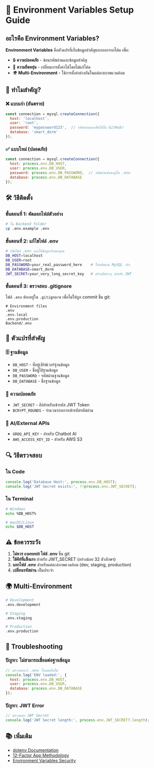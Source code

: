 # 🔐 Environment Variables Setup Guide

## อะไรคือ Environment Variables?

**Environment Variables** คือตัวแปรที่เก็บข้อมูลสำคัญแยกออกจากโค้ด เพื่อ:
- 🔒 **ความปลอดภัย** - ซ่อนรหัสผ่านและข้อมูลสำคัญ
- 🔄 **ความยืดหยุ่น** - เปลี่ยนการตั้งค่าได้โดยไม่แก้โค้ด
- 🌍 **Multi-Environment** - ใช้การตั้งค่าต่างกันในแต่ละสภาพแวดล้อม

## 🚨 ทำไมสำคัญ?

### ❌ **แบบเก่า (อันตราย)**
```javascript
const connection = mysql.createConnection({
  host: 'localhost',
  user: 'root',
  password: 'mypassword123',  // รหัสผ่านมองเห็นได้ใน GitHub!
  database: 'smart_dorm'
});
```

### ✅ **แบบใหม่ (ปลอดภัย)**
```javascript
const connection = mysql.createConnection({
  host: process.env.DB_HOST,
  user: process.env.DB_USER,
  password: process.env.DB_PASSWORD,  // รหัสผ่านซ่อนอยู่ใน .env
  database: process.env.DB_DATABASE
});
```

## 🛠️ วิธีติดตั้ง

### ขั้นตอนที่ 1: คัดลอกไฟล์ตัวอย่าง
```bash
# ใน Backend folder
cp .env.example .env
```

### ขั้นตอนที่ 2: แก้ไขไฟล์ .env
```bash
# เปิดไฟล์ .env และใส่ข้อมูลจริงของคุณ
DB_HOST=localhost
DB_USER=root
DB_PASSWORD=your_real_password_here    # ใส่รหัสผ่าน MySQL จริง
DB_DATABASE=smart_dorm
JWT_SECRET=your_very_long_secret_key   # สร้างคีย์ยาวๆ สำหรับ JWT
```

### ขั้นตอนที่ 3: ตรวจสอบ .gitignore
ไฟล์ `.env` ต้องอยู่ใน `.gitignore` เพื่อไม่ให้ถูก commit ขึ้น git:
```gitignore
# Environment files
.env
.env.local
.env.production
Backend/.env
```

## 📝 ตัวแปรที่สำคัญ

### 🗄️ **ฐานข้อมูล**
- `DB_HOST` - ที่อยู่เซิร์ฟเวอร์ฐานข้อมูล
- `DB_USER` - ชื่อผู้ใช้ฐานข้อมูล
- `DB_PASSWORD` - รหัสผ่านฐานข้อมูล
- `DB_DATABASE` - ชื่อฐานข้อมูล

### 🔑 **ความปลอดภัย**
- `JWT_SECRET` - คีย์สำหรับเข้ารหัส JWT Token
- `BCRYPT_ROUNDS` - จำนวนรอบการเข้ารหัสรหัสผ่าน

### 🤖 **AI/External APIs**
- `GROQ_API_KEY` - สำหรับ Chatbot AI
- `AWS_ACCESS_KEY_ID` - สำหรับ AWS S3

## 🔍 วิธีตรวจสอบ

### ใน Code
```javascript
console.log('Database Host:', process.env.DB_HOST);
console.log('JWT Secret exists:', !!process.env.JWT_SECRET);
```

### ใน Terminal
```bash
# Windows
echo %DB_HOST%

# macOS/Linux
echo $DB_HOST
```

## ⚠️ ข้อควรระวัง

1. **ไม่ควร commit ไฟล์ .env** ขึ้น git
2. **ใช้คีย์ที่แข็งแรง** สำหรับ JWT_SECRET (อย่างน้อย 32 ตัวอักษร)
3. **แยกไฟล์ .env** สำหรับแต่ละสภาพแวดล้อม (dev, staging, production)
4. **เปลี่ยนรหัสผ่าน** เป็นประจำ

## 🌍 Multi-Environment

```bash
# Development
.env.development

# Staging  
.env.staging

# Production
.env.production
```

## 🔧 Troubleshooting

### ปัญหา: ไม่สามารถเชื่อมต่อฐานข้อมูล
```javascript
// ตรวจสอบว่า .env โหลดหรือไม่
console.log('ENV loaded:', {
  host: process.env.DB_HOST,
  user: process.env.DB_USER,
  database: process.env.DB_DATABASE
});
```

### ปัญหา: JWT Error
```javascript
// ตรวจสอบ JWT Secret
console.log('JWT Secret length:', process.env.JWT_SECRET?.length);
```

## 📚 เพิ่มเติม

- [dotenv Documentation](https://www.npmjs.com/package/dotenv)
- [12-Factor App Methodology](https://12factor.net/config)
- [Environment Variables Security](https://owasp.org/www-community/vulnerabilities/Information_exposure_through_environment_variables)
